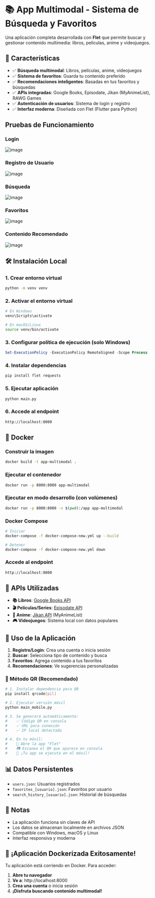 # 📚 App Multimodal - Sistema de Búsqueda y Favoritos

Una aplicación completa desarrollada con **Flet** que permite buscar y gestionar contenido multimedia: libros, películas, anime y videojuegos.

## 🚀 Características

- ✅ **Búsqueda multimodal**: Libros, películas, anime, videojuegos
- ✅ **Sistema de favoritos**: Guarda tu contenido preferido
- ✅ **Recomendaciones inteligentes**: Basadas en tus favoritos y búsquedas
- ✅ **APIs integradas**: Google Books, Episodate, Jikan (MyAnimeList), RAWG Games
- ✅ **Autenticación de usuarios**: Sistema de login y registro
- ✅ **Interfaz moderna**: Diseñada con Flet (Flutter para Python)

## Pruebas de Funcionamiento
### Login
![image](https://github.com/user-attachments/assets/a1cdb52e-bb7e-4414-86a3-8db003ea4234)

### Registro de Usuario
![image](https://github.com/user-attachments/assets/24957e7d-0752-401c-9f4c-da0a81513635)

### Búsqueda 
![image](https://github.com/user-attachments/assets/39ac82f1-e51e-4727-845e-90d20d361949)

### Favoritos
![image](https://github.com/user-attachments/assets/4f2b012e-acd3-436a-8c12-36d7e0d7cdf9)

### Contenido Recomendado
![image](https://github.com/user-attachments/assets/3f9a9554-8378-49fb-a5fe-e38d62d6c7af)


## 🛠️ Instalación Local

### 1. Crear entorno virtual
```bash
python -m venv venv
```

### 2. Activar el entorno virtual 
```bash
# En Windows
venv\Scripts\activate

# En macOS/Linux  
source venv/bin/activate
```

### 3. Configurar política de ejecución (solo Windows)
```powershell
Set-ExecutionPolicy -ExecutionPolicy RemoteSigned -Scope Process
```

### 4. Instalar dependencias
```bash
pip install flet requests
```

### 5. Ejecutar aplicación 
```bash
python main.py
```

### 6. Accede al endpoint
```bash
http://localhost:8000
```
## 🐳 Docker

### Construir la imagen
```bash
docker build -t app-multimodal .
```

### Ejecutar el contenedor
```bash
docker run -p 8000:8000 app-multimodal
```

### Ejecutar en modo desarrollo (con volúmenes)
```bash
docker run -p 8000:8000 -v $(pwd):/app app-multimodal
```

### Docker Compose
```bash
# Iniciar
docker-compose -f docker-compose-new.yml up --build

# Detener
docker-compose -f docker-compose-new.yml down
```
### Accede al endpoint
```bash
http://localhost:8000
```

## 🔗 APIs Utilizadas

- **📚 Libros**: [Google Books API](https://developers.google.com/books)
- **🎬 Películas/Series**: [Episodate API](https://www.episodate.com/api)
- **🎌 Anime**: [Jikan API](https://jikan.moe/) (MyAnimeList)
- **🎮 Videojuegos**: Sistema local con datos populares

## 👥 Uso de la Aplicación

1. **Registro/Login**: Crea una cuenta o inicia sesión
2. **Buscar**: Selecciona tipo de contenido y busca
3. **Favoritos**: Agrega contenido a tus favoritos
4. **Recomendaciones**: Ve sugerencias personalizadas


### 🚀 Método QR (Recomendado)
```bash
# 1. Instalar dependencia para QR
pip install qrcode[pil]

# 2. Ejecutar versión móvil
python main_mobile.py

# 3. Se generará automáticamente:
#    ✅ Código QR en consola
#    ✅ URL para conexión
#    ✅ IP local detectada

# 4. En tu móvil:
#    📱 Abre la app "Flet" 
#    📷 Escanea el QR que aparece en consola
#    🎉 ¡Tu app se ejecuta en el móvil!
```

## 📊 Datos Persistentes

- `users.json`: Usuarios registrados
- `favorites_[usuario].json`: Favoritos por usuario
- `search_history_[usuario].json`: Historial de búsquedas


## 📝 Notas

- La aplicación funciona sin claves de API
- Los datos se almacenan localmente en archivos JSON
- Compatible con Windows, macOS y Linux
- Interfaz responsiva y moderna

## 🎉 ¡Aplicación Dockerizada Exitosamente!

Tu aplicación está corriendo en Docker. Para acceder:

1. **Abre tu navegador**
2. **Ve a**: http://localhost:8000
3. **Crea una cuenta** o inicia sesión
4. **¡Disfruta buscando contenido multimodal!**
